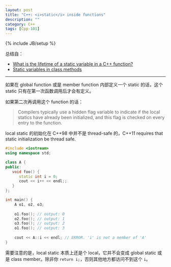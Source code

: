 ```yaml
---
layout: post
title: "C++: <i>static</i> inside functions"
description: ""
category: C++
tags: [Cpp-101]
---
```

{% include JB/setup %}

总结自：

- [What is the lifetime of a static variable in a C++ function?](http://stackoverflow.com/questions/246564/what-is-the-lifetime-of-a-static-variable-in-a-c-function)
- [Static variables in class methods]()

-----

如果在 global function 或是 member function 内部定义一个 static 的话，这个 static 只有在第一次函数调用后才会有定义。

如果第二次再调用这个 function 的话：

> Compilers typically use a hidden flag variable to indicate if the local statics have already been initialized, and this flag is checked on every entry to the function.

local static 的初始化在 C++98 中并不是 thread-safe 的，C++11 requires that static initialization be thread safe.

```cpp
#include <iostream>
using namespace std;

class A {
public:
   void foo() {
      static int i = 0;
      cout << i++ << endl;;
   }
};

int main() {
	A o1, o2, o3;
	
	o1.foo(); // output: 0
	o2.foo(); // output: 1
	o3.foo(); // output: 2
	o1.foo(); // output: 3
	
	cout << A::i << endl; // ERROR. 'i' is not a member of 'A'
}
```

需要注意的是，local static 本质上还是个 local，它并不会变成 global static 或是 class member。除非你 `return i;`，否则其他地方都访问不到这个 `i`。